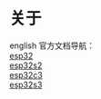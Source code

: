 # 关于
english
官方文档导航：<br>
[esp32](https://docs.espressif.com/projects/esp-idf/zh_CN/latest/esp32/index.html)<br>
[esp32s2](https://docs.espressif.com/projects/esp-idf/zh_CN/latest/esp32s2/index.html)<br>
[esp32c3](https://docs.espressif.com/projects/esp-idf/zh_CN/latest/esp32c3/index.html)<br>
[esp32s3](https://docs.espressif.com/projects/esp-idf/zh_CN/latest/esp32s3/index.html)<br>
